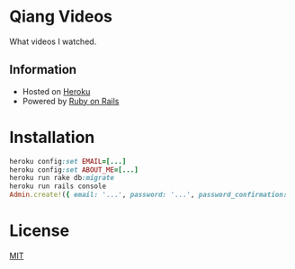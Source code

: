 # Qiang Videos

What videos I watched.

## Information

- Hosted on [Heroku](http://qiang-videos.herokuapp.com)
- Powered by [Ruby on Rails](http://rubyonrails.org)

# Installation

```ruby
heroku config:set EMAIL=[...]
heroku config:set ABOUT_ME=[...]
heroku run rake db:migrate
heroku run rails console
Admin.create!({ email: '...', password: '...', password_confirmation: '...' })
```

# License

[MIT](http://opensource.org/licenses/MIT)
